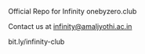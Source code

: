 Official Repo for Infinity
onebyzero.club

Contact us at infinity@amaljyothi.ac.in

bit.ly/infinity-club
